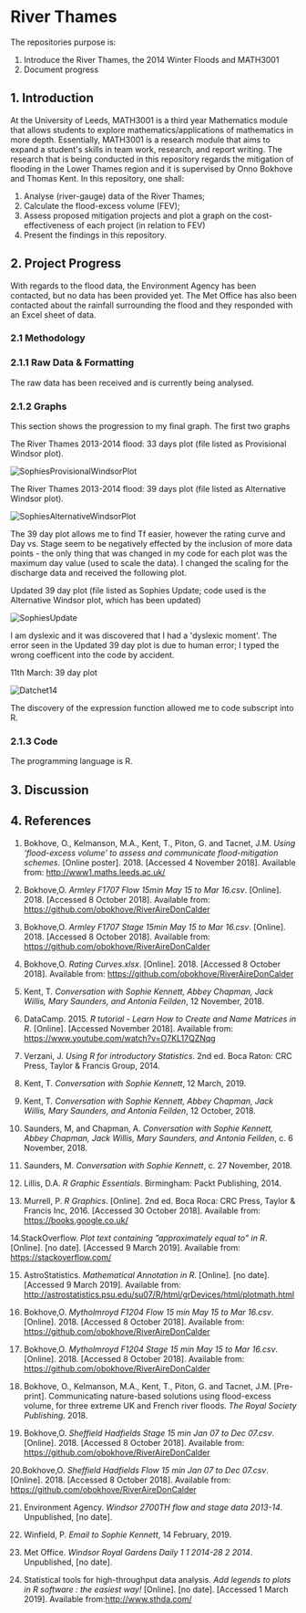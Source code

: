 # River Thames
The repositories purpose is:
1) Introduce the River Thames, the 2014 Winter Floods and MATH3001
2) Document progress

## 1. Introduction

At the University of Leeds, MATH3001 is a third year Mathematics module that allows students to explore mathematics/applications of mathematics in more depth. Essentially, MATH3001 is a research module that aims to expand a student's skills in team work, research, and report writing. The research that is being conducted in this repository regards the mitigation of flooding in the Lower Thames region and it is supervised by Onno Bokhove and Thomas Kent. In this repository, one shall:

1) Analyse (river-gauge) data of the River Thames;
2) Calculate the flood-excess volume (FEV);
3) Assess proposed mitigation projects and plot a graph on the cost-effectiveness of each project (in relation to FEV)
4) Present the findings in this repository.

## 2. Project Progress

With regards to the flood data, the Environment Agency has been contacted, but no data has been provided yet. The Met Office has also been contacted about the rainfall surrounding the flood and they responded with an Excel sheet of data.

### 2.1 Methodology



### 2.1.1 Raw Data & Formatting

The raw data has been received and is currently being analysed.

### 2.1.2 Graphs

This section shows the progression to my final graph. The first two graphs 

The River Thames 2013-2014 flood: 33 days plot (file listed as Provisional Windsor plot).

![SophiesProvisionalWindsorPlot](https://github.com/Rivers-Project-2018/Sophie-River-Thames/blob/master/SophiesProvisionalWindsorPlot.png)

The River Thames 2013-2014 flood: 39 days plot (file listed as Alternative Windsor plot).

![SophiesAlternativeWindsorPlot](https://github.com/Rivers-Project-2018/Sophie-River-Thames/blob/master/SophiesAlternativeWindsorPlot.png)

The 39 day plot allows me to find Tf easier, however the rating curve and Day vs. Stage seem to be negatively effected by the inclusion of more data points - the only thing that was changed in my code for each plot was the maximum day value (used to scale the data). I changed the scaling for the discharge data and received the following plot.

Updated 39 day plot (file listed as Sophies Update; code used is the Alternative Windsor plot, which has been updated)

![SophiesUpdate](https://github.com/Rivers-Project-2018/Sophie-River-Thames/blob/master/SophiesUpdate.png)

I am dyslexic and it was discovered that I had a 'dyslexic moment'. The error seen in the Updated 39 day plot is due to human error; I typed the wrong coefficent into the code by accident.

11th March: 39 day plot

![Datchet14](https://github.com/Rivers-Project-2018/Sophie-River-Thames/blob/master/Datchet14.png)

The discovery of the expression function allowed me to code subscript into R.

### 2.1.3 Code

The programming language is R. 

## 3. Discussion 


## 4. References

1. Bokhove, O., Kelmanson, M.A., Kent, T., Piton, G. and Tacnet, J.M. *Using ‘flood-excess volume’ to assess and communicate flood-mitigation schemes*. [Online poster]. 2018. [Accessed 4 November 2018]. Available from: http://www1.maths.leeds.ac.uk/

2. Bokhove,O. *Armley F1707 Flow 15min May 15 to Mar 16.csv*. [Online]. 2018. [Accessed 8 October 2018]. Available from: https://github.com/obokhove/RiverAireDonCalder

3. Bokhove,O. *Armley F1707 Stage 15min May 15 to Mar 16.csv*. [Online]. 2018. [Accessed 8 October 2018]. Available from: https://github.com/obokhove/RiverAireDonCalder

4. Bokhove,O. *Rating Curves.xlsx*. [Online]. 2018. [Accessed 8 October 2018]. Available from: https://github.com/obokhove/RiverAireDonCalder

5. Kent, T. *Conversation with Sophie Kennett, Abbey Chapman, Jack Willis, Mary Saunders, and Antonia Feilden*, 12 November, 2018.

6. DataCamp. 2015. *R tutorial - Learn How to Create and Name Matrices in R*. 
[Online]. [Accessed November 2018]. Available from: https://www.youtube.com/watch?v=O7KL17QZNqg

7. Verzani, J. *Using R for introductory Statistics*. 2nd ed. Boca Raton: CRC Press, Taylor \& Francis Group, 2014.


8. Kent, T. *Conversation with Sophie Kennett*, 12 March, 2019.

9. Kent, T. *Conversation with Sophie Kennett, Abbey Chapman, Jack Willis, Mary Saunders, and Antonia Feilden*, 12 October, 2018.

10. Saunders, M, and Chapman, A. *Conversation with Sophie Kennett, Abbey Chapman, Jack Willis, Mary Saunders, and Antonia Feilden*, c. 6 November, 2018.

11. Saunders, M. *Conversation with Sophie Kennett*, c. 27 November, 2018.

12. Lillis, D.A. *R Graphic Essentials*. Birmingham: Packt Publishing, 2014.

13. Murrell, P. *R Graphics*. [Online]. 2nd ed. Boca Roca: CRC Press, Taylor \& Francis Inc, 2016. [Accessed 30 October 2018]. Available from: https://books.google.co.uk/

14.StackOverflow. *Plot text containing ”approximately equal to” in R*. [Online]. [no date]. [Accessed 9 March 2019]. Available from: https://stackoverflow.com/

15. AstroStatistics. *Mathematical Annotation in R*. [Online]. [no date]. [Accessed 9 March 2019]. Available from: http://astrostatistics.psu.edu/su07/R/html/grDevices/html/plotmath.html

16. Bokhove,O. *Mytholmroyd F1204 Flow 15 min May 15 to Mar 16.csv*. [Online]. 2018. [Accessed 8 October 2018]. Available from: https://github.com/obokhove/RiverAireDonCalder

17. Bokhove,O. *Mytholmroyd F1204 Stage 15 min May 15 to Mar 16.csv*. [Online]. 2018. [Accessed 8 October 2018]. Available from: https://github.com/obokhove/RiverAireDonCalder

18. Bokhove, O., Kelmanson, M.A., Kent, T., Piton, G. and Tacnet, J.M. [Pre- print]. Communicating nature-based solutions using flood-excess volume, for three extreme UK and French river floods. *The Royal Society Publishing*. 2018.

19. Bokhove,O. *Sheffield Hadfields Stage 15 min Jan 07 to Dec 07.csv*. [Online]. 2018. [Accessed 8 October 2018]. Available from: https://github.com/obokhove/RiverAireDonCalder

20.Bokhove,O. *Sheffield Hadfields Flow 15 min Jan 07 to Dec 07.csv*. [Online]. 2018. [Accessed 8 October 2018]. Available from: https://github.com/obokhove/RiverAireDonCalder

21. Environment Agency. *Windsor 2700TH flow and stage data 2013-14*. Unpublished, [no date].

22. Winfield, P. *Email to Sophie Kennett*, 14 February, 2019.

23. Met Office. *Windsor Royal Gardens Daily 1 1 2014-28 2 2014*. Unpublished, [no date].

24. Statistical tools for high-throughput data analysis. *Add legends to plots in R software : the easiest way!* [Online]. [no date]. [Accessed 1 March 2019]. Available from:http://www.sthda.com/
